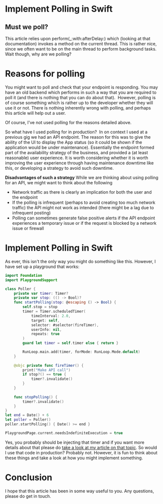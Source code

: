 # Implement Polling in Swift
## Must we poll?

This article relies upon perform(_:with:afterDelay:) which (looking at that documentation) invokes a method on the current thread. This is rather nice, since we often want to be on the main thread to perform background tasks. 
Wait though, why are we polling?

# Reasons for polling
You might want to poll and check that your endpoint is responding. You may have an old backend which performs in such a way that you are required to poll it (and there is nothing that you can do about that). 
However, polling is of course something which is rather up to the developer whether they will use it or not. There is nothing inherently wrong with polling, and perhaps this article will help out a user.

Of course, I've not used polling for the reasons detailed above.

So what have I used polling for in production? 
In on context I used at a previous gig we had an API endpoint. The reason for this was to give the ability of the UI to display the App status (so it could be shown if the application would be under maintenance). Essentially the endpoint formed part of the availability strategy of the business, and provided a (at least reasonable) user experience. It is worth considering whether it is worth improving the user experience through having maintenance downtime like this, or developing a strategy to avoid such downtime.

**Disadvantages of such a strategy**
While we are thinking about using polling for an API, we might want to think about the following
- Network traffic as there is clearly an implication for both the user and the endpoint
- If the polling is infrequent (perhaps to avoid creating too much network traffic) the API might not work as intended (there might be a lag due to infrequent posting)
- Polling can sometimes generate false positive alerts if the API endpoint experiences a temporary issue  or if the request is blocked by a network issue or firewall

# Implement Polling in Swift
As ever, this isn't the only way you might do something like this. However, I have set up a playground that works:

```swift
import Foundation
import PlaygroundSupport

class Poller {
    private var timer: Timer?
    private var stop: (() -> Bool)?
    func startPolling(stop: @escaping () -> Bool) {
        self.stop = stop
        timer = Timer.scheduledTimer(
            timeInterval: 2.0,
            target: self,
            selector: #selector(fireTimer),
            userInfo: nil,
            repeats: true
        )
        guard let timer = self.timer else { return }

        RunLoop.main.add(timer, forMode: RunLoop.Mode.default)
    }
    
    @objc private func fireTimer() {
        print("Make API call")
        if stop?() == true {
            timer?.invalidate()
        }
    }
    
    func stopPolling() {
        timer?.invalidate()
    }
}
let end = Date() + 6
let poller = Poller()
poller.startPolling() { Date() >= end }

PlaygroundPage.current.needsIndefiniteExecution = true
```

Yes, you probably should be injecting that timer and if you want more details about that please do [take a look at my article on that topic](https://medium.com/@stevenpcurtis/how-i-would-mock-a-swift-timer-8779e4a0ce06).
So would I use that code in production? Probably not.
However, it is fun to think about these things and take a look at how you might implement something.

# Conclusion
I hope that this article has been in some way useful to you. Any questions, please do get in touch.
